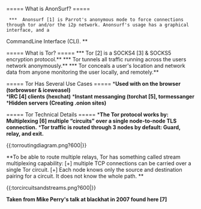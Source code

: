 ===== What is AnonSurf? =====

     ***  Anonsurf [1] is Parrot's anonymous mode to force connections through tor and/or the i2p network. Anonsurf's usage has a graphical interface, and a 
CommandLine Interface (CLI). **

===== What is Tor? =====
     *** Tor [2] is a SOCKS4 [3] & SOCKS5 encryption protocol.** 
     *** Tor tunnels all traffic running across the users network anonymously.** 
     *** Tor conceals a user's location and network data from anyone monitoring the user locally, and remotely.** 

===== Tor Has Several Use Cases =====
      ***Used with on the browser (torbrowser & iceweasel)**  
      ***IRC [4] clients (hexchat)**
      ***Instant messanging (torchat [5], tormessanger**
      ***Hidden servers (Creating .onion sites)**

===== Tor Technical Details =====
      ***The Tor protocol works by: 
       Multiplexing [6] multiple “circuits” over a single node-to-node TLS connection.**
   ***Tor traffic is routed through 3 nodes by default: Guard, relay, and exit.** 



{{:torroutingdiagram.png?600|}}


**To be able to route multiple relays, Tor has something called stream multiplexing capability: 
[+] multiple TCP connections can be carried over a single Tor circuit. 
[+] Each node knows only the source and destination pairing for a circuit. It does not know the whole path.
**
     
{{:torcircuitsandstreams.png?600|}}


**Taken from Mike Perry's talk at blackhat in 2007 found here [7]**
